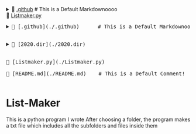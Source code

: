<details style="padding-left: 0px"> <summary>📂 <a href="./.github">.github</a>      # This is a Default Markdownoooo</summary><blockquote>
<details style="opacity:1"> <summary>📂 <a href="./.github/workflows">workflows </summary><blockquote>
📄 <a href="./.github/workflows/pythonpackage.yml">pythonpackage.yml</a> # new</details></details>
📄 <a href="./Listmaker.py">Listmaker.py</a> <br/>
            
<pre>
<details style="padding-left: 0px"> <summary>📂 [.github](./.github)      # This is a Default Markdownoooo</summary>
          
<details style="padding-left: 16px"> <summary>📂 [workflows](./.github/workflows) </summary>
          
📄 [pythonpackage.yml](./.github/workflows/pythonpackage.yml) # new</details></details>
              
<details style="padding-left: 0px"> <summary>📂 [2020.dir](./2020.dir) </summary>
          
📄 [abc.txt](./2020.dir/abc.txt) </details>
              
📄 [Listmaker.py](./Listmaker.py) <br/>
📄 [README.md](./README.md)    # This is a Default Comment!<br/>
</pre>

# List-Maker
This is a python program I wrote
After choosing a folder, the program makes a txt file which includes all the subfolders and files inside them


